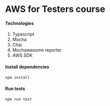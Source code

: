 # AWS for Testers course

#### Technologies
1. Typescript
2. Mocha
3. Chai
4. Mochawesome reporter
5. AWS SDK

#### Install dependencies

```bash
npm install
```

#### Run tests

```bash
npm run test
```
